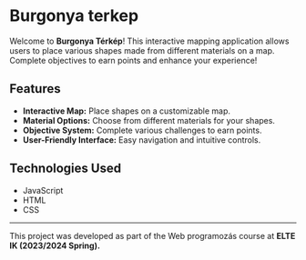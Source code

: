 # Burgonya terkep

Welcome to **Burgonya Térkép**! This interactive mapping application allows users to place various shapes made from different materials on a map. Complete objectives to earn points and enhance your experience!

## Features

- **Interactive Map:** Place shapes on a customizable map.
- **Material Options:** Choose from different materials for your shapes.
- **Objective System:** Complete various challenges to earn points.
- **User-Friendly Interface:** Easy navigation and intuitive controls.

## Technologies Used

- JavaScript
- HTML
- CSS

<hr>
This project was developed as part of the Web programozás course at <b>ELTE IK (2023/2024 Spring).</b>